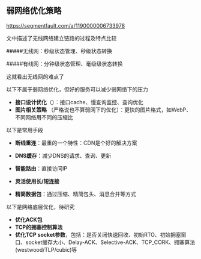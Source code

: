 ## 弱网络优化策略

https://segmentfault.com/a/1190000006733978



文中描述了无线网络建立链路的过程及特点比较

#####无线网：秒级状态管理、秒级状态转换

#####有线网：分钟级状态管理、毫级级状态转换

这就看出无线网的难点了



以下不属于弱网络优化，但好的服务可以减少弱网络下的压力

- **接口设计优化**（）：接口cache、慢查询监控、查询优化
- **图片相关策略** （严格说也不算弱网下的优化）：更快的图片格式，如WebP、不同网络用不同的压缩比



以下是常用手段

- **断线重连**：最重的一个特性：CDN是个好的解决方案


- **DNS缓存**：减少DNS的请求、查询、更新
- **智能路由**：直接访问IP
- **灵活使用长/短连接** 
- **精简数据包**：通过压缩、精简包头、消息合并等方式



以下是网络底层优化，待研究

- **优化ACK包** 
- **TCP的拥塞控制算法** 
- **优化TCP socket参数**，包括：是否关闭快速回收、初始RTO、初始拥塞窗口、socket缓存大小、Delay-ACK、Selective-ACK、TCP_CORK、拥塞算法(westwood/TLP/cubic)等 
